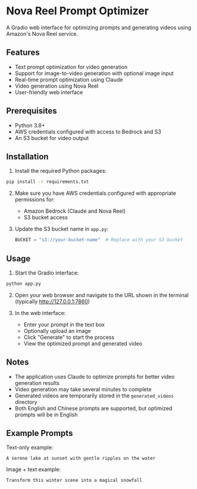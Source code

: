 # Nova Reel Prompt Optimizer

A Gradio web interface for optimizing prompts and generating videos using Amazon's Nova Reel service.

## Features

- Text prompt optimization for video generation
- Support for image-to-video generation with optional image input
- Real-time prompt optimization using Claude
- Video generation using Nova Reel
- User-friendly web interface

## Prerequisites

- Python 3.8+
- AWS credentials configured with access to Bedrock and S3
- An S3 bucket for video output

## Installation

1. Install the required Python packages:

```bash
pip install -r requirements.txt
```

2. Make sure you have AWS credentials configured with appropriate permissions for:
   - Amazon Bedrock (Claude and Nova Reel)
   - S3 bucket access

3. Update the S3 bucket name in `app.py`:
   ```python
   BUCKET = "s3://your-bucket-name"  # Replace with your S3 bucket
   ```

## Usage

1. Start the Gradio interface:

```bash
python app.py
```

2. Open your web browser and navigate to the URL shown in the terminal (typically http://127.0.0.1:7860)

3. In the web interface:
   - Enter your prompt in the text box
   - Optionally upload an image
   - Click "Generate" to start the process
   - View the optimized prompt and generated video

## Notes

- The application uses Claude to optimize prompts for better video generation results
- Video generation may take several minutes to complete
- Generated videos are temporarily stored in the `generated_videos` directory
- Both English and Chinese prompts are supported, but optimized prompts will be in English

## Example Prompts

Text-only example:
```
A serene lake at sunset with gentle ripples on the water
```

Image + text example:
```
Transform this winter scene into a magical snowfall
